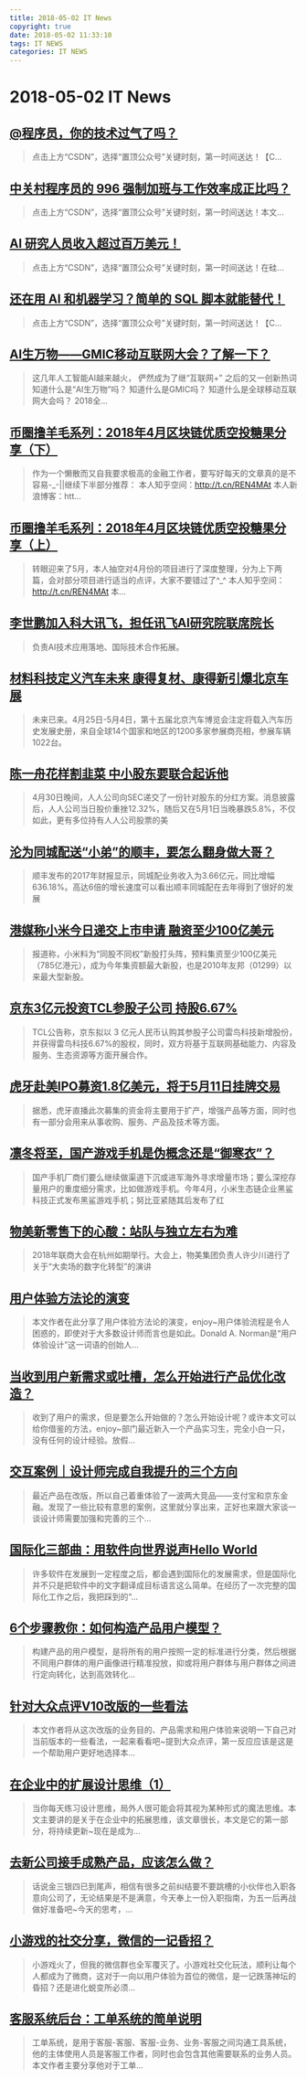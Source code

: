 ```yaml
---
title: 2018-05-02 IT News
copyright: true
date: 2018-05-02 11:33:10
tags: IT NEWS
categories: IT NEWS
---
```

# 2018-05-02 IT News
 ## [@程序员，你的技术过气了吗？](https://blog.csdn.net/csdnnews/article/details/80161548)
 > 点击上方“CSDN”，选择“置顶公众号”关键时刻，第一时间送达！【C...
 ## [中关村程序员的 996 强制加班与工作效率成正比吗？](https://blog.csdn.net/csdnnews/article/details/80161551)
 > 点击上方“CSDN”，选择“置顶公众号”关键时刻，第一时间送达！本文...
 ## [AI 研究人员收入超过百万美元！](https://blog.csdn.net/csdnnews/article/details/80161553)
 > 点击上方“CSDN”，选择“置顶公众号”关键时刻，第一时间送达！在硅...
 ## [还在用 AI 和机器学习？简单的 SQL 脚本就能替代！](https://blog.csdn.net/csdnnews/article/details/80161554)
 > 点击上方“CSDN”，选择“置顶公众号”关键时刻，第一时间送达！【C...
 ## [AI生万物——GMIC移动互联网大会？了解一下？](https://www.jianshu.com/p/5e7762c3081d)
 > 这几年人工智能AI越来越火， 俨然成为了继“互联网+” 之后的又一创新热词 知道什么是“AI生万物”吗？ 知道什么是GMIC吗？ 知道什么是全球移动互联网大会吗？ 2018全...
 ## [币圈撸羊毛系列：2018年4月区块链优质空投糖果分享（下）](https://www.jianshu.com/p/d25216aae167)
 > 作为一个懒散而又自我要求极高的金融工作者，要写好每天的文章真的是不容易-_-||继续下半部分推荐： 本人知乎空间：http://t.cn/REN4MAt 本人新浪博客：htt...
 ## [币圈撸羊毛系列：2018年4月区块链优质空投糖果分享（上）](https://www.jianshu.com/p/cb2c24cf221c)
 > 转眼迎来了5月，本人抽空对4月份的项目进行了深度整理，分为上下两篇，会对部分项目进行适当的点评，大家不要错过了^_^ 本人知乎空间：http://t.cn/REN4MAt 本...
 ## [李世鹏加入科大讯飞，担任讯飞AI研究院联席院长](http://www.lanjingtmt.com/news/detail/34639.shtml)
 > 负责AI技术应用落地、国际技术合作拓展。
 ## [材料科技定义汽车未来  康得复材、康得新引爆北京车展](http://www.lanjingtmt.com/news/detail/34638.shtml)
 > 未来已来。4月25日-5月4日，第十五届北京汽车博览会注定将载入汽车历史发展史册，来自全球14个国家和地区的1200多家参展商亮相，参展车辆1022台。
 ## [陈一舟花样割韭菜 中小股东要联合起诉他](http://www.lanjingtmt.com/news/detail/34636.shtml)
 > 4月30日晚间，人人公司向SEC递交了一份针对股东的分红方案。消息披露后，人人公司当日股价重挫12.32%，随后又在5月1日当晚暴跌5.8%，不仅如此，更有多位持有人人公司股票的美
 ## [沦为同城配送“小弟”的顺丰，要怎么翻身做大哥？](http://www.lanjingtmt.com/news/detail/34632.shtml)
 > 顺丰发布的2017年财报显示，同城配业务收入为3.66亿元，同比增幅636.18%。高达6倍的增长速度可以看出顺丰同城配在去年得到了很好的发展
 ## [港媒称小米今日递交上市申请 融资至少100亿美元](http://www.lanjingtmt.com/news/detail/34635.shtml)
 > 报道称，小米料为“同股不同权”新股打头阵，预料集资至少100亿美元（785亿港元），成为今年集资额最大新股，也是2010年友邦（01299）以来最大型新股。
 ## [京东3亿元投资TCL参股子公司 持股6.67%](http://www.lanjingtmt.com/news/detail/34633.shtml)
 > TCL公告称，京东拟以 3 亿元人民币认购其参股子公司雷鸟科技新增股份，并获得雷鸟科技6.67%的股权，同时，双方将基于互联网基础能力、内容及服务、生态资源等方面开展合作。
 ## [虎牙赴美IPO募资1.8亿美元，将于5月11日挂牌交易](http://www.lanjingtmt.com/news/detail/34631.shtml)
 > 据悉，虎牙直播此次募集的资金将主要用于扩产，增强产品等方面，同时也有一部分会用来从事收购、服务、产品及技术等方面。
 ## [凛冬将至，国产游戏手机是伪概念还是“御寒衣”？](http://www.lanjingtmt.com/news/detail/34625.shtml)
 > 国产手机厂商们要么继续做渠道下沉或进军海外寻求增量市场；要么深挖存量用户的重度细分需求，比如做游戏手机。今年4月，小米生态链企业黑鲨科技正式发布黑鲨游戏手机；努比亚紧随其后发布了红
 ## [物美新零售下的心酸：站队与独立左右为难](http://www.lanjingtmt.com/news/detail/34630.shtml)
 > 2018年联商大会在杭州如期举行。大会上，物美集团负责人许少川进行了关于“大卖场的数字化转型”的演讲
 ## [用户体验方法论的演变](http://www.woshipm.com/ucd/1012240.html)
 > 本文作者在此分享了用户体验方法论的演变，enjoy~用户体验流程是令人困惑的，即使对于大多数设计师而言也是如此。Donald A. Norman是“用户体验设计”这一词语的创始人...
 ## [当收到用户新需求或吐槽，怎么开始进行产品优化改造？](http://www.woshipm.com/pmd/1012193.html)
 > 收到了用户的需求，但是要怎么开始做的？怎么开始设计呢？或许本文可以给你借鉴的方法，enjoy~部门最近新入一个产品实习生，完全小白一只，没有任何的设计经验。放假...
 ## [交互案例｜设计师完成自我提升的三个方向](http://www.woshipm.com/ucd/1012018.html)
 > 最近产品在改版，所以自己着重体验了一波两大竞品——支付宝和京东金融。发现了一些比较有意思的案例，这里就分享出来，正好也来跟大家谈一谈设计师需要加强和完善的三个...
 ## [国际化三部曲：用软件向世界说声Hello World](http://www.woshipm.com/pd/1001713.html)
 > 许多软件在发展到一定程度之后，都会遇到国际化的发展需求，但是国际化并不只是把软件中的文字翻译成目标语言这么简单。在经历了一次完整的国际化工作之后，我把踩到的“...
 ## [6个步骤教你：如何构造产品用户模型？](http://www.woshipm.com/user-research/1004854.html)
 > 构建产品的用户模型，是将所有的用户按照一定的标准进行分类，然后根据不同用户群体的用户画像进行精准投放，抑或将用户群体与用户群体之间进行定向转化，达到高效转化...
 ## [针对大众点评V10改版的一些看法](http://www.woshipm.com/pd/1011732.html)
 > 本文作者将从这次改版的业务目的、产品需求和用户体验来说明一下自己对当前版本的一些看法，一起来看看吧~提到大众点评，第一反应应该是这是一个帮助用户更好地选择本...
 ## [在企业中的扩展设计思维（1）](http://www.woshipm.com/pd/1011950.html)
 > 当你每天练习设计思维，局外人很可能会将其视为某种形式的魔法思维。本文主要讲的是关于在企业中的拓展思维，该文章很长，本文是它的第一部分，将持续更新~现在是成为...
 ## [去新公司接手成熟产品，应该怎么做？](http://www.woshipm.com/pmd/1012271.html)
 > 话说金三银四已到尾声，相信有很多之前纠结要不要跳槽的小伙伴也入职各意向公司了，无论结果是不是满意，今天奉上一份入职指南，为五一后再战做好准备吧~今天的思考，...
 ## [小游戏的社交分享，微信的一记昏招？](http://www.woshipm.com/pd/1011311.html)
 > 小游戏火了，但我的微信群也全军覆灭了。小游戏社交化玩法，顺利让每个人都成为了微商，这对于一向以用户体验为首位的微信，是一记跌落神坛的昏招？还是进化蜕变所必须...
 ## [客服系统后台：工单系统的简单说明](http://www.woshipm.com/pd/1011433.html)
 > 工单系统，是用于客服-客服、客服-业务、业务-客服之间沟通工具系统，他的主体使用人员是客服工作者，同时也会包含其他需要联系的业务人员。本文作者主要分享他对于工单...

    